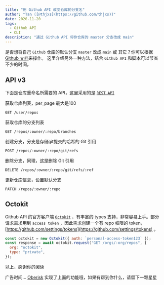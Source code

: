 ```yaml
---
title: "用 Github API 改变仓库的分支名"
author: "Tan ([@thjxs](https://github.com/thjxs))"
date: 2020-11-20
tags:
  - Github API
  - CLI
description: "通过 Github API 将你仓库的 master 分支改成 main"
---
```


是否想将自己 `Github` 仓库的默认分支 `master` 改成 `main` 或 其它？你可以根据 [Github 文档](https://docs.github.com/en/free-pro-team@latest/github/collaborating-with-issues-and-pull-requests/creating-and-deleting-branches-within-your-repository)来操作。
这里介绍另外一种方法，结合 `Github API` 和脚本可以节省不少的时间。

## API v3

下面是仓库重命名所需要的 API，这里采用的是 [`REST API`](https://docs.github.com/en/free-pro-team@latest/v3)

获取仓库列表，per_page 最大是100

```
GET /user/repos
```

获取仓库的分支列表

```
GET /repos/:owner/:repo/branches
```

创建分支，分支是存储git提交的哈希的 Git 引用

```
POST /repos/:owner/:repo/git/refs
```

删除分支，同理，这是删除 Git 引用

```
DELETE /repos/:owner/:repo/git/refs/:ref
```

更新仓库信息，设置默认分支

```
PATCH /repos/:owner/:repo
```

## Octokit

Github API 的官方客户端 [`Octokit`](https://github.com/octokit) ，有丰富的 types 支持，非常容易上手。部分请求需求用到 `access token` ，因此需求创建一个有 repo 权限的 token，[https://github.com/settings/tokens](https://github.com/settings/tokens) 。

```js
const octokit = new Octokit({ auth: `personal-access-token123` });
const response = await octokit.request("GET /orgs/:org/repos", {
  org: "octokit",
  type: "private",
});
```


以上，感谢你的阅读

广告时间...
[Oberisk](https://github.com/thjxs/oberisk) 实现了上面的功能哦，如果有帮到你什么，请留下一颗星星